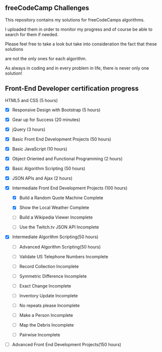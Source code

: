 
freeCodeCamp Challenges
-----------------------

This repository contains my solutions for freeCodeCamps algorithms.

I uploaded them in order to monitor my progress and of course be able to search for them if needed.


Please feel free to take a look but take into consideration the fact that these solutions

are not the only ones for each algorithm.


As always in coding and in every problem in life, there is never only one solution!


## Front-End Developer certification progress ##


HTML5 and CSS (5 hours)
- [x] Responsive Design with Bootstrap (5 hours)
- [x] Gear up for Success (20 minutes)
- [x] jQuery (3 hours)
- [x] Basic Front End Development Projects (50 hours)
- [x] Basic JavaScript (10 hours)
- [x] Object Oriented and Functional Programming (2 hours)
- [x] Basic Algorithm Scripting (50 hours)
- [x] JSON APIs and Ajax (2 hours)
- [x] Intermediate Front End Development Projects (100 hours)
    - [x] Build a Random Quote Machine Complete   
    
    - [x] Show the Local Weather Complete   
    
    - [ ] Build a Wikipedia Viewer Incomplete   
    
    - [ ] Use the Twitch.tv JSON API Incomplete   

- [x] Intermediate Algorithm Scripting(50 hours)

  - [ ]   Advanced Algorithm Scripting(50 hours)
    
  - [ ]   Validate US Telephone Numbers Incomplete
    
  - [ ]   Record Collection Incomplete
    
  - [ ]   Symmetric Difference Incomplete
    
  - [ ]   Exact Change Incomplete
    
  - [ ]   Inventory Update Incomplete
    
  - [ ]   No repeats please Incomplete
    
  - [ ]   Make a Person Incomplete
    
  - [ ]   Map the Debris Incomplete
    
  - [ ]   Pairwise Incomplete

- [ ] Advanced Front End Development Projects(150 hours)




